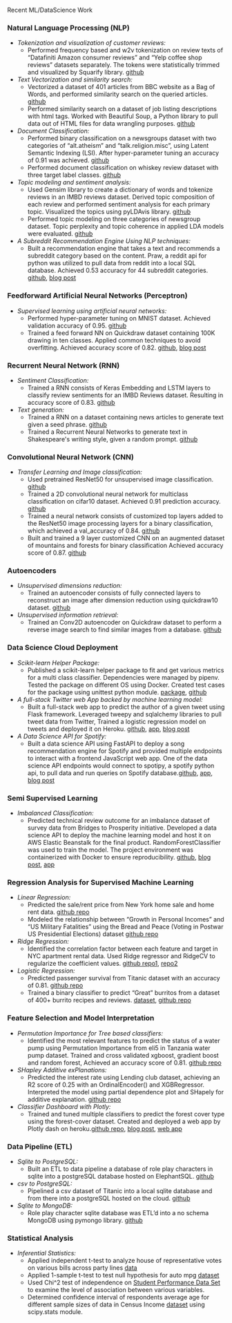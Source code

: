 

Recent ML/DataScience Work

### Natural Language Processing (NLP)
  - *Tokenization and visualization of customer reviews:*
    - Performed frequency based and w2v tokenization on review texts of “Datafiniti Amazon consumer reviews” and “Yelp coffee shop reviews” datasets separately. The tokens were statistically trimmed and visualized by Squarify library. [github](https://github.com/skhabiri/ML-NLP/tree/main/module1-text-data)
  - *Text Vectorization and similarity search:* 
    - Vectorized a dataset of 401 articles from BBC website as a Bag of Words, and performed similarity search on the queried articles. [github](https://github.com/skhabiri/ML-NLP/blob/main/module2-vector-representations/Vector_Representations-412.ipynb) 
    - Performed similarity search on a dataset of job listing descriptions with html tags. Worked with Beautiful Soup, a Python library to pull data out of HTML files for data wrangling purposes. [github](https://github.com/skhabiri/ML-NLP/blob/main/module2-vector-representations/Vector_Representations-412a.ipynb)
  - *Document Classification:*
    - Performed binary classification on a newsgroups dataset with two categories of “alt.atheism” and “talk.religion.misc”, using Latent Semantic Indexing (LSI).  After hyper-parameter tuning an accuracy of 0.91 was achieved. [github](https://github.com/skhabiri/ML-NLP/tree/main/module3-document-classification)
    - Performed document classification on whiskey review dataset with three target label classes. [github](https://github.com/skhabiri/ML-NLP/blob/main/module3-document-classification/Document_Classification-413a.ipynb)
  - *Topic modeling and sentiment analysis:*
    - Used Gensim library to create a dictionary of words and tokenize reviews in an IMBD reviews dataset. Derived topic composition of each review and performed sentiment analysis for each primary topic. Visualized the topics using pyLDAvis library. [github](https://github.com/skhabiri/ML-NLP/tree/main/module4-topic-modeling)
    - Performed topic modeling on three categories of newsgroup dataset. Topic perplexity and topic coherence in applied LDA models were evaluated. [github](https://github.com/skhabiri/ML-NLP/blob/main/module4-topic-modeling/Topic_Modeling-414a.ipynb)
  - *A Subreddit Recommendation Engine Using NLP techniques:*
    - Built a recommendation engine that takes a text and recommends a subreddit category based on the content. Praw, a reddit api for python was utilized to pull data from reddit into a local SQL database. Achieved 0.53 accuracy for 44 subreddit categories. [github](https://github.com/skhabiri/SubReddit-Recommender), [blog post](https://skhabiri.com/2020-10-20-Building_A_Subreddit_Recommendation_Engine_Using_Machine_Learning_Techniques/)

### Feedforward Artificial Neural Networks (Perceptron)
  - *Supervised learning using artificial neural networks:*
    - Performed hyper-parameter tuning on MNIST dataset. Achieved validation accuracy of 0.95. [github](https://github.com/skhabiri/ML-ANN)
    - Trained a feed forward NN on Quickdraw dataset containing 100K drawing in ten classes. Applied common techniques to avoid overfitting. Achieved accuracy score of 0.82. [github](https://github.com/skhabiri/ML-ANN/blob/main/module3-Tune/ann_tune-423a.ipynb), [blog post](https://skhabiri.com/2021-01-12-Sketch-Classification-with-Neural-Networks/)

### Recurrent Neural Network (RNN)
  - *Sentiment Classification:*
    - Trained a RNN consists of Keras Embedding and LSTM layers to classify review sentiments for an IMBD Reviews dataset. Resulting in accuracy score of 0.83. [github](https://github.com/skhabiri/ML-DeepLearning/tree/main/module1-rnn-and-lstm)
  - *Text generation:*
    - Trained a RNN on a dataset containing news articles to generate text given a seed phrase. [github](https://github.com/skhabiri/ML-DeepLearning/blob/main/module1-rnn-and-lstm/ann_rnn_lstm-431.ipynb)
    - Trained a Recurrent Neural Networks to generate text in Shakespeare's writing style, given a random prompt. [github](https://github.com/skhabiri/ML-DeepLearning/blob/main/module1-rnn-and-lstm/ann_rnn_lstm-431a.ipynb)

### Convolutional Neural Network (CNN)
  - *Transfer Learning and Image classification:*
    - Used pretrained ResNet50 for unsupervised image classification. [github](https://github.com/skhabiri/ML-DeepLearning/blob/main/module2-convolutional-neural-networks/cnn-432.ipynb)
    - Trained a 2D convolutional neural network for multiclass classification on cifar10 dataset. Achieved 0.91 prediction accuracy. [github](https://github.com/skhabiri/ML-DeepLearning/blob/main/module2-convolutional-neural-networks/cnn-432.ipynb)
    - Trained a neural network consists of customized top layers added to the ResNet50 image processing layers for a binary classification, which achieved a val_accuracy of 0.84. [github](https://github.com/skhabiri/ML-DeepLearning/tree/main/module2-convolutional-neural-networks)
    - Built and trained a 9 layer customized CNN on an augmented dataset of mountains and forests for binary classification  Achieved accuracy score of 0.87. [github](https://github.com/skhabiri/ML-DeepLearning/blob/main/module2-convolutional-neural-networks/cnn-432a.ipynb)

### Autoencoders
  - *Unsupervised dimensions reduction:*
    - Trained an autoencoder consists of fully connected layers to reconstruct an image after dimension reduction using quickdraw10 dataset. [github](https://github.com/skhabiri/ML-DeepLearning/tree/main/module3-autoencoders)
  - *Unsupervised information retrieval:*
    - Trained an Conv2D autoencoder on Quickdraw dataset to perform a reverse image search to find similar images from a database. [github](https://github.com/skhabiri/ML-DeepLearning/blob/main/module3-autoencoders/autoencoder-433.ipynb)

### Data Science Cloud Deployment
  - *Scikit-learn Helper Package:*
    - Published a scikit-learn helper package to fit and get various metrics for a multi class classifier. Dependencies were managed by pipenv. Tested the package on different OS using Docker. Created test cases for the package using unittest python module. [package](https://pypi.org/project/skestimate/), [github](https://github.com/skhabiri/EstimatorPkg)
  - *A full-stack Twitter web App backed by machine learning model:*
    - Built a full-stack web app to predict the author of a given tweet using Flask framework. Leveraged tweepy and sqlalchemy libraries to pull tweet data from Twitter, Trained a logistic regression model on tweets and deployed it on Heroku. [github](https://github.com/skhabiri/HypoTweet), [app](https://hypotweet.herokuapp.com/), [blog post](https://skhabiri.com/2020-09-16-A_Full_Stack_Machine_Learning_Web_App_For_Twitter_Using_Flask_Framework/)
  - *A Data Science API for Spotify:*
    - Built a data science API using FastAPI to deploy a song recommendation engine for Spotify and provided multiple endpoints to interact with a frontend JavaScript web app. One of the data science API endpoints would connect to spotipy, a spotify python api, to pull data and run queries on Spotify database.[github](https://github.com/skhabiri/FastAPI-Spotify), [app](https://fastapi-spotify.herokuapp.com/), [blog post](https://skhabiri.com/2020-08-17-A-Data-Science-API-For-Spotify-Web-Applications/)

### Semi Supervised Learning
  - *Imbalanced Classification:*
    - Predicted technical review outcome for an imbalance dataset of survey data from Bridges to Prosperity initiative. Developed a data science API to deploy the machine learning model and host it on AWS Elastic Beanstalk for the final product. RandomForestClassifier was used to train the model. The project environment was containerized with Docker to ensure reproducibility. [github](https://github.com/skhabiri/Bridges2Prosperity-ML-FastAPI), [blog post](https://skhabiri.com/2020-11-18-Classification-of-Imbalanced-Dataset-provided-by-Bridges-to-Prosperity-(B2P)-and-FastAPI-Framework-deployment-to-AWS-Elastic-Beanstalk/), [app](https://b2p.skhabiri.com/)

### Regression Analysis for Supervised Machine Learning
  - *Linear Regression:*
    - Predicted the sale/rent price from New York home sale and home rent data. [github repo](https://github.com/skhabiri/PredictiveModeling-LinearModels-u2s1/tree/master/Regression-m1)
    - Modeled the relationship between “Growth in Personal Incomes” and “US Military Fatalities” using the Bread and Peace (Voting in Postwar US Presidential Elections) dataset [github repo](https://github.com/skhabiri/PredictiveModeling-LinearModels-u2s1/tree/master/Regression-m2)
  - *Ridge Regression:*
    - Identified the correlation factor between each feature and target in NYC apartment rental data. Used Ridge regressor and RidgeCV to regularize the coefficient values. [github repo1](https://github.com/skhabiri/PredictiveModeling-LinearModels-u2s1/tree/master/RidgeRegression-m3), [repo2](https://github.com/skhabiri/PredictiveModeling-TreeBasedModels-u2s2/tree/master/CrossValidation-m3)
  - *Logistic Regression:*
    - Predicted passenger survival from Titanic dataset with an accuracy of 0.81. [github repo](https://github.com/skhabiri/PredictiveModeling-LinearModels-u2s1/blob/master/LogisticRegression-m4/logisticregress-214.ipynb)
    - Trained a binary classifier to predict “Great” burritos from a dataset of 400+ burrito recipes and reviews. [dataset](https://srcole.github.io/100burritos/), [github repo](https://github.com/skhabiri/PredictiveModeling-LinearModels-u2s1/blob/master/LogisticRegression-m4/logisticregress-214a.ipynb)

### Feature Selection and Model Interpretation
  - *Permutation Importance for Tree based classifiers:*
    - Identified the most relevant features to predict the status of a water pump using Permutation Importance from eli5 in Tanzania water pump dataset. Trained and cross validated xgboost, gradient boost and random forest, Achieved an accuracy score of 0.81. [github repo](https://github.com/skhabiri/PredictiveModeling-AppliedModeling-u2s3/tree/master/PermutationBoosting-m3)
  - *SHapley Additive exPlanations:*
    - Predicted the interest rate using Lending club dataset, achieving an R2 score of 0.25 with an OrdinalEncoder() and XGBRegressor. Interpreted the model using partial dependence plot and SHapely for additive explanation. [github repo](https://github.com/skhabiri/PredictiveModeling-AppliedModeling-u2s3/tree/master/ModelInterpretation-m4)
  - *Classifier Dashboard with Plotly:*
    - Trained and tuned multiple classifiers to predict the forest cover type using the forest-cover dataset. Created and deployed a web app by Plotly dash on heroku.[github repo](https://github.com/skhabiri/PredictiveModeling-CoverType-u2build), [blog post](https://skhabiri.com/2020-07-28-A-Comparison-of-Supervised-Multi-class-Classification-Methods-for-the-Prediction-of-Forest-Cover-Types/), [web app](https://predictivemodeling-covertype.herokuapp.com/)

### Data Pipeline (ETL)
  - *Sqlite to PostgreSQL:*
    - Built an ETL to data pipeline a database of role play characters in sqlite into a postgreSQL database hosted on ElephantSQL. [github](https://github.com/skhabiri/SQL-Databases-u3s2/tree/master/postgresql-u3s2m2)
  - *csv to PostgreSQL:*
    - Pipelined a csv dataset of Titanic into a local sqlite database and from there into a postgreSQL hosted on the cloud. [github](https://github.com/skhabiri/SQL-Databases-u3s2/blob/master/postgresql-u3s2m2/insert_titanic.py)
  - *Sqlite to MongoDB:*
    - Role play character sqlite database was ETL’d into a no schema MongoDB using pymongo library. [github](https://github.com/skhabiri/SQL-Databases-u3s2/tree/master/mongodb-u3s2m3)

### Statistical Analysis
  - *Inferential Statistics:*
    - Applied independent t-test to analyze house of representative votes on various bills across party lines [data](https://archive.ics.uci.edu/ml/datasets/congressional+voting+records)
    - Applied 1-sample t-test to test null hypothesis for auto mpg [dataset](https://archive.ics.uci.edu/ml/datasets/auto+mpg)
    - Used Chi^2 test of independence on [Student Performance Data Set](https://archive.ics.uci.edu/ml/datasets/Student+Performance) to examine the level of association between various variables.
    - Determined confidence interval of respondents average age for different sample sizes of data in Census Income [dataset](https://archive.ics.uci.edu/ml/datasets/adult) using scipy.stats module.
    
